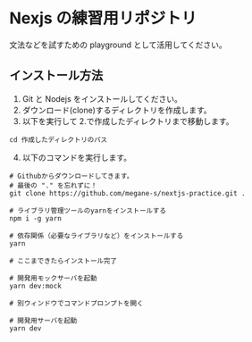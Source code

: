 # Nexjs の練習用リポジトリ

文法などを試すための playground として活用してください。

## インストール方法

1. Git と Nodejs をインストールしてください。
2. ダウンロード(clone)するディレクトリを作成します。
3. 以下を実行して 2.で作成したディレクトリまで移動します。

```shell
cd 作成したディレクトリのパス
```

4. 以下のコマンドを実行します。

```shell
# Githubからダウンロードしてきます。
# 最後の "." を忘れずに！
git clone https://github.com/megane-s/nextjs-practice.git .

# ライブラリ管理ツールのyarnをインストールする
npm i -g yarn

# 依存関係（必要なライブラリなど）をインストールする
yarn

# ここまできたらインストール完了

# 開発用モックサーバを起動
yarn dev:mock

# 別ウィンドウでコマンドプロンプトを開く

# 開発用サーバを起動
yarn dev

```
